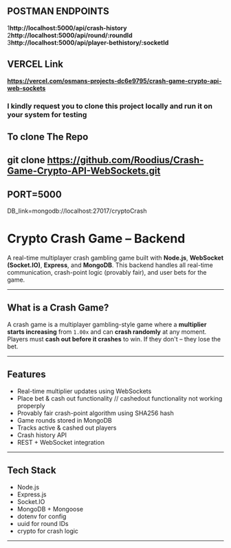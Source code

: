 
## POSTMAN ENDPOINTS 

1**http://localhost:5000/api/crash-history**
2**http://localhost:5000/api/round/:roundId**
3**http://localhost:5000/api/player-bethistory/:socketId**

## VERCEL Link

**https://vercel.com/osmans-projects-dc6e9795/crash-game-crypto-api-web-sockets**
 
 ### I kindly request you to clone this project locally and run it on your system for testing
 ## To clone The Repo 
**git clone https://github.com/Roodius/Crash-Game-Crypto-API-WebSockets.git**
---
PORT=5000
---
DB_link=mongodb://localhost:27017/cryptoCrash


# Crypto Crash Game – Backend

A real-time multiplayer crash gambling game built with **Node.js**, **WebSocket (Socket.IO)**, **Express**, and **MongoDB**. This backend handles all real-time communication, crash-point logic (provably fair), and user bets for the game.

---

## What is a Crash Game?

A crash game is a multiplayer gambling-style game where a **multiplier starts increasing** from `1.00x` and can **crash randomly** at any moment. Players must **cash out before it crashes** to win. If they don't – they lose the bet.

---

##  Features

- Real-time multiplier updates using WebSockets
- Place bet & cash out functionality    // cashedout functionality not working properply
- Provably fair crash-point algorithm using SHA256 hash
- Game rounds stored in MongoDB
- Tracks active & cashed out players
- Crash history API
- REST + WebSocket integration

---

## Tech Stack

- Node.js
- Express.js
- Socket.IO
- MongoDB + Mongoose
- dotenv for config
- uuid for round IDs
- crypto for crash logic

---

